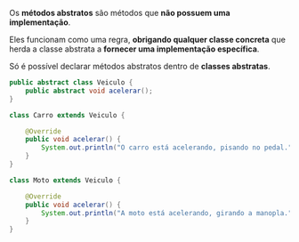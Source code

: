 Os **métodos abstratos** são métodos que **não possuem uma implementação**.

Eles funcionam como uma regra, **obrigando qualquer classe concreta** que herda a classe abstrata a **fornecer uma implementação específica**.

Só é possível declarar métodos abstratos dentro de **classes abstratas**.

```Java
public abstract class Veiculo {
    public abstract void acelerar();
}

class Carro extends Veiculo {

    @Override
    public void acelerar() {
        System.out.println("O carro está acelerando, pisando no pedal.");
    }
}

class Moto extends Veiculo {

    @Override
    public void acelerar() {
        System.out.println("A moto está acelerando, girando a manopla.");
    }
}
```